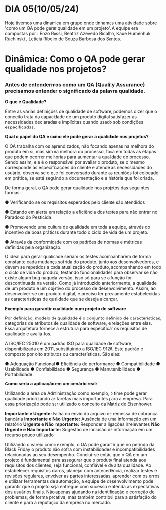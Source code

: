 # DIA 05(10/05/24)

Hoje tivemos uma dinamica em grupo onde tinhamos uma atividade sobre  'como um QA pode gerar qualidade em um projeto'.
A equipe era compostas por : Enzo Rossi, Beatriz Azevedo Bicalho, Kaue Humenhuk Ruchinski , Leticia Ribeiro de Souza Barbosa dos Santos.

# Dinâmica: Como o QA pode gerar qualidade nos projetos?

### Antes de entendermos como um QA (Quality Assurance) precisamos entender o significado da palavra qualidade.


**O que é Qualidade?**

Entre as várias definições de qualidade de software, podemos dizer que o conceito trata da capacidade de um produto digital satisfazer as necessidades declaradas e implícitas quando usado sob condições especificadas.


**Qual o papel do QA e como ele pode gerar a qualidade nos projetos?**

O QA trabalha com os aprendizados, não focando apenas na melhora do produto em si, mas sim na melhora do processo, foca em todas as etapas que podem ocorrer melhorias para aumentar a qualidade do processo. Sendo assim, ele é o responsável por avaliar o produto, se o mesmo corresponde às especificações do cliente e atende as necessidades do usuário, observa se o que foi conversado durante as reuniões foi colocado em prática, se está seguindo a documentação e a história que foi criada.

De forma geral, o QA pode gerar qualidade nos projetos das seguintes formas:

●	Verificando se os requisitos esperados pelo cliente são atendidos 

●	Estando em alerta em relação a eficiência dos testes para não entrar no Paradoxo do Pesticida

●	Promovendo uma cultura de qualidade em toda a equipe, através do incentivo de boas práticas durante todo o ciclo de vida de um projeto.

●	Através da conformidade com os padrões de normas e métricas definidas pela organização.

O ideal para gerar qualidade seriam os testes acompanharem de forma constante cada mudança sofrida do produto, junto aos desenvolvedores, e devem se repetidos a cada atualização do produto, acompanhando em todo o ciclo de vida do produto, testando funcionalidades para observar se não existe algum bug naquela versão, isso só para se a função for descontinuada na versão.
Como já introduzido anteriormente, a qualidade de um produto é um objetivo do processo de desenvolvimento. Assim, ao desenvolver-se um produto digital, é preciso ter previamente estabelecidas as características de qualidade que se deseja alcançar. 


**Exemplo para garantir qualidade num projeto de software**

Por definição, modelo de qualidade é o conjunto definido de características, categorias de atributos de qualidade de software, e relações entre elas. Essa arquitetura fornece a estrutura para especificar os requisitos de qualidade e avaliá-los.

A ISO/IEC 25010 é um padrão ISO para qualidade de software, disponibilizada em 2011, substituindo a ISO/IEC 9126. Este padrão é composto por oito atributos ou características. São elas:

●	Adequação Funcional
●	Eficiência de performance
●	Compatibilidade
●	Usabilidade 
●	Confiabilidade 
●	Segurança 
●	Manutenibilidade
●	Portabilidade


**Como seria a aplicação em um cenário real:**

Utilizando a área de Administração como exemplo, o time pode gerar qualidade priorizando as tarefas mais importantes para a empresa. Para essa priorização pode ser utilizado o conceito da Matriz de Eisenhower. 

**Importante e Urgente:** Falha no envio do arquivo de remessa de cobrança bancária
**Importante e Não Urgente:** Ausência de uma informação em um relatório 
**Urgente e Não Importante:** Responder a ligações irrelevantes 
**Não Urgente e Não Importante:** Sugestão de inclusão de informação em um recurso pouco utilizado 

Utilizando o varejo como exemplo, o QA pode garantir que no período da Black Friday o produto não sofra com instabilidades e incompatibilidades relacionadas ao seu desempenho. 
Conclui-se então que o QA em um projeto é fundamental para assegurar que o produto final atenda aos requisitos dos clientes, seja funcional, confiável e de alta qualidade. Ao estabelecer requisitos claros, planejar com antecedência, realizar testes e revisões regulares, envolver as partes interessadas, aprender com os erros e utilizar ferramentas de automação, a equipe de desenvolvimento pode garantir que o projeto seja entregue com sucesso e atenda às expectativas dos usuários finais. Não apenas ajudando na identificação e correção de problemas, de forma proativa, mas também contribui para a satisfação do cliente e para a reputação da empresa no mercado.


